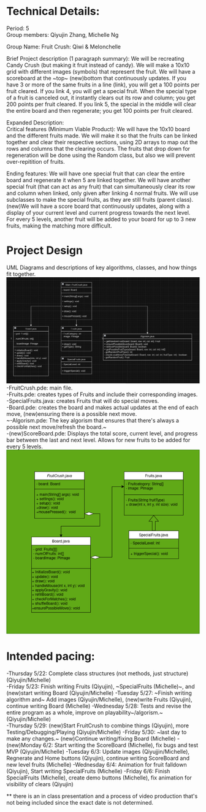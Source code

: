 
# Technical Details:

Period: 5  
Group members: Qiyujin Zhang, Michelle Ng  

Group Name: Fruit Crush: Qiwi & Melonchelle 

Brief Project description (1 paragraph summary): We will be recreating Candy Crush (but making it fruit instead of candy). We will make a 10x10 grid with different images (symbols) that represent the fruit. We will have a scoreboard at the ~top~ (new)bottom that continuously updates. If you have 3 or more of the same fruits in a line (link), you will get a 100 points per fruit cleared. If you link 4, you will get a special fruit. When the special type of a fruit is canceled out, it instantly clears out its row and column; you get 200 points per fruit cleared. If you link 5, the special in the middle will clear the entire board and then regenerate; you get 100 points per fruit cleared.

Expanded Description:  
Critical features (Minimum Viable Product): We will have the 10x10 board and the different fruits made. We will make it so that the fruits can be linked together and clear their respective sections, using 2D arrays to map out the rows and columns that the clearing occurs. The fruits that drop down for regeneration will be done using the Random class, but also we will prevent over-repitition of fruits.

Ending features: We will have one special fruit that can clear the entire board and regenerate it when 5 are linked together. We will have another special fruit (that can act as any fruit) that can simultaneously clear its row and column when linked, only given after linking 4 normal fruits. We will use subclasses to make the special fruits, as they are still fruits (parent class). (new)We will have a score board that continuously updates, along with a display of your current level and current progress towards the next level. For every 5 levels, another fruit will be added to your board for up to 3 new fruits, making the matching more difficult.

# Project Design

UML Diagrams and descriptions of key algorithms, classes, and how things fit together.
![Alt text](ClassDiagramOne.png?raw=true "Class Diagram" )
 -FruitCrush.pde: main file.  
   -Fruits.pde: creates types of Fruits and include their corresponding images.   
     -SpecialFruits.java: creates Fruits that will do special moves.   
   -Board.pde: creates the board and makes actual updates at the end of each move, (new)ensuring there is a possible next move.    
   ~-Algorism.pde: The key algorism that ensures that there's always a possible next move/refresh the board.~  
   -(new)ScoreBoard.pde: Displays the total score, current level, and progress bar between the last and next level. Allows for new fruits to be added for every 5 levels.
![Alt text](realClassDiagram.png?raw=true "Second version of Class Diagram" )

# Intended pacing:

-Thursday 5/22: Complete class structures (not methods, just structure) (Qiyujin/Michelle)   
-Friday 5/23: Finish writing Fruits (Qiyujin), ~SpecialFruits (Michelle)~, and (new)start writing Board (Qiyujin/Michelle) 
-Tuesday 5/27: ~Finish writing algorithm and~ Add images (Qiyujin/Michelle), (new)write Fruits (Qiyujin), continue writing Board (Michelle)
-Wednesday 5/28: Tests and revise the entire program as a whole, improve on playability~/algorism.~ (Qiyujin/Michelle)   
-Thursday 5/29: (new)Start FruitCrush to combine things (Qiyujin),  more Testing/Debugging/Playing (Qiyujin/Michelle)
-Friday 5/30: ~last day to make any changes.~ (new)Continue writing/fixing Board (Michelle)
-(new)Monday 6/2: Start writing the ScoreBoard (Michelle), fix bugs and test MVP (Qiyujin/Michelle)
-Tuesday 6/3: Update images (Qiyujjin/Michelle), Regnerate and Home buttons (Qiyujin), continue writing ScoreBoard and new level fruits (Michelle) 
-Wednesday 6/4: Animation for fruit falldown (Qiyujin), Start writing SpecialFruits (Michelle)
-Friday 6/6: Finish SpecialFruits (Michelle), create demo buttons (Michelle), fix animation for visibility of clears (Qiyujin)
     
** there is an in class presentation and a process of video production that's not being included since the exact date is not determined.    

